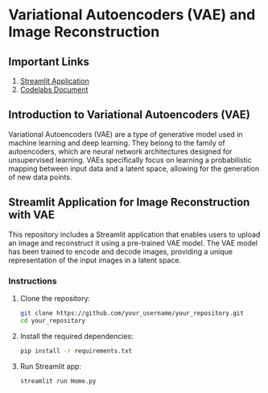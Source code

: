 # Variational Autoencoders (VAE) and Image Reconstruction

## Important Links
1. [Streamlit Application](https://visual-search-variational-auto-encoder.streamlit.app/)
2. [Codelabs Document](https://codelabs-preview.appspot.com/?file_id=11wvYnPBgPRSQ2Vl6WJofNutzmoaWP9N-PE-SW4ksNMQ#0)

## Introduction to Variational Autoencoders (VAE)

Variational Autoencoders (VAE) are a type of generative model used in machine learning and deep learning. They belong to the family of autoencoders, which are neural network architectures designed for unsupervised learning. VAEs specifically focus on learning a probabilistic mapping between input data and a latent space, allowing for the generation of new data points.

## Streamlit Application for Image Reconstruction with VAE

This repository includes a Streamlit application that enables users to upload an image and reconstruct it using a pre-trained VAE model. The VAE model has been trained to encode and decode images, providing a unique representation of the input images in a latent space.

### Instructions

1. Clone the repository:

   ```bash
   git clone https://github.com/your_username/your_repository.git
   cd your_repository
2. Install the required dependencies:

    ```bash
    pip install -r requirements.txt
3. Run Streamlit app:

    ```bash
    streamlit run Home.py